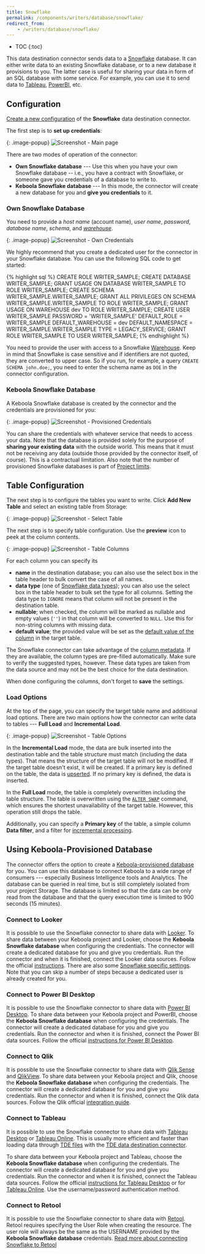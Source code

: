 ```yaml
---
title: Snowflake
permalink: /components/writers/database/snowflake/
redirect_from:
    - /writers/database/snowflake/
---
```


* TOC
{:toc}

This data destination connector sends data to a [Snowflake](https://www.snowflake.com/) database. It can either write data
to an existing Snowflake database, or to a new database it provisions to you. The latter case is useful
for sharing your data in form of an SQL database with some service. For example, you can use it to send
data to [Tableau](https://www.tableau.com/), [PowerBI](https://powerbi.microsoft.com/en-us/), etc.

## Configuration
[Create a new configuration](/components/#creating-component-configuration) of the **Snowflake** data destination connector.

The first step is to **set up credentials**:

{: .image-popup}
![Screenshot - Main page](/components/writers/database/snowflake/snowflake-1.png)

There are two modes of operation of the connector:

- **Own Snowflake database** --- Use this when you have your own Snowflake database -- i.e., you have a contract with Snowflake, or someone gave you credentials of a database to write to.
- **Keboola Snowflake database** --- In this mode, the connector will create a new database for you and **give you credentials** to it.

### Own Snowflake Database
You need to provide a *host name* (account name), *user name*, *password*, *database name*, *schema*, and *[warehouse](https://docs.snowflake.net/manuals/user-guide/warehouses.html)*.

{: .image-popup}
![Screenshot - Own Credentials](/components/writers/database/snowflake/snowflake-2.png)

We highly recommend that you create a dedicated user for the connector in your Snowflake database. You can use the following SQL code to get started:

{% highlight sql %}
CREATE ROLE WRITER_SAMPLE;
CREATE DATABASE WRITER_SAMPLE;
GRANT USAGE ON DATABASE WRITER_SAMPLE TO ROLE WRITER_SAMPLE;
CREATE SCHEMA WRITER_SAMPLE.WRITER_SAMPLE;
GRANT ALL PRIVILEGES ON SCHEMA WRITER_SAMPLE.WRITER_SAMPLE TO ROLE WRITER_SAMPLE;
GRANT USAGE ON WAREHOUSE dev TO ROLE WRITER_SAMPLE;
CREATE USER WRITER_SAMPLE PASSWORD = 'WRITER_SAMPLE'
			DEFAULT_ROLE = WRITER_SAMPLE
			DEFAULT_WAREHOUSE = dev
			DEFAULT_NAMESPACE = WRITER_SAMPLE.WRITER_SAMPLE
			TYPE = LEGACY_SERVICE;
GRANT ROLE WRITER_SAMPLE TO USER WRITER_SAMPLE;
{% endhighlight %}

You need to provide the user with access to a Snowflake [Warehouse](https://docs.snowflake.net/manuals/user-guide/warehouses.html).
Keep in mind that Snowflake is case sensitive and if identifiers are not quoted, they are converted to upper case. So if you run, for example, a
query `CREATE SCHEMA john.doe;`, you need to enter the schema name as `DOE` in the connector configuration.

### Keboola Snowflake Database
A Keboola Snowflake database is created by the connector and the credentials are provisioned for you:

{: .image-popup}
![Screenshot - Provisioned Credentials](/components/writers/database/snowflake/snowflake-3.png)

You can share the credentials with whatever service that needs to access your data.
Note that the database is provided solely for the purpose of **sharing your existing data** with the outside world.
This means that it must not be receiving any data (outside those provided by the connector itself, of course). This is a contractual limitation.
Also note that the number of provisioned Snowflake databases is part of [Project limits](/management/project/limits/).

## Table Configuration
The next step is to configure the tables you want to write. Click **Add New Table** and select an existing table from Storage:

{: .image-popup}
![Screenshot - Select Table](/components/writers/database/snowflake/snowflake-4.png)

The next step is to specify table configuration. Use the **preview** icon to peek at the column contents.

{: .image-popup}
![Screenshot - Table Columns](/components/writers/database/snowflake/snowflake-6.png)

For each column you can specify its

- **name** in the destination database; you can also use the select box in the table header to bulk convert the case of all names.
- **data type** (one of [Snowflake data types](https://docs.snowflake.net/manuals/sql-reference/data-types.html)); you can also use the select box in the table header to bulk set the type for all columns. Setting the data type to `IGNORE` means that column will not be present in the destination table.
- **nullable**; when checked, the column will be marked as nullable and empty values (`''`) in that column will be converted to `NULL`. Use this for non-string columns with missing data.
- **default value**; the provided value will be set as the [default value of the column](https://docs.snowflake.net/manuals/sql-reference/sql/create-table.html#optional-parameters) in the target table.

The Snowflake connector can take advantage of the [column metadata](/storage/tables/#metadata). If they are available, the
column types are pre-filled automatically. Make sure to verify the suggested types, however. These data types are taken
from the data source and may not be the best choice for the data destination.

When done configuring the columns, don't forget to **save** the settings.

### Load Options
At the top of the page, you can specify the target table name and additional load options. There are two main options how the connector
can write data to tables --- **Full Load** and **Incremental Load**.

{: .image-popup}
![Screenshot - Table Options](/components/writers/database/snowflake/snowflake-7.png)

In the **Incremental Load** mode, the data are bulk inserted into
the destination table and the table structure must match (including the data types). That means the structure of the target table
will not be modified. If the target table doesn't exist, it will be created. If a primary key is defined on the table, the
data is [upserted](https://en.wikipedia.org/wiki/Merge_(SQL)). If no primary key is defined, the data is inserted.

In the **Full Load** mode, the table is completely overwritten including the table structure. The table is overwritten
using the [`ALTER SWAP`](https://docs.snowflake.net/manuals/sql-reference/sql/alter-table.html#parameters) command, which ensures
the shortest unavailability of the target table. However, this operation still drops the table.

Additionally, you can specify a **Primary key** of the table, a simple column **Data filter**, and a filter for
[incremental processing](/storage/tables/#incremental-processing).

## Using Keboola-Provisioned Database
The connector offers the option to create a [Keboola-provisioned database](#keboola-snowflake-database) for you. You can
use this database to connect Keboola to a wide range of consumers --- especially Business Intelligence tools and Analytics.
The database can be queried in real time, but is still completely isolated from your project Storage. The database is
limited so that the data can be only read from the database and that the query execution time is limited to
900 seconds (15 minutes).

### Connect to Looker
It is possible to use the Snowflake connector to share data with [Looker](https://looker.com/).
To share data between your Keboola project and Looker, choose the **Keboola Snowflake database** when configuring the credentials.
The connector will create a dedicated database for you and give you credentials. Run the connector and when it is finished, 
connect the Looker data sources. Follow the official [instructions](https://docs.looker.com/setup-and-management/connecting-to-db).
There are also some [Snowflake specific settings](https://docs.looker.com/setup-and-management/database-config/snowflake#adding_the_connection). Note that you
can skip a number of steps because a dedicated user is already created for you.

### Connect to Power BI Desktop
It is possible to use the Snowflake connector to share data with [Power BI Desktop](https://powerbi.microsoft.com/en-us/desktop/).
To share data between your Keboola project and PowerBI, choose the **Keboola Snowflake database** when configuring the credentials.
The connector will create a dedicated database for you and give you credentials. Run the connector and when it is finished, connect the Power BI data sources. Follow the official 
[instructions for Power BI Desktop](https://docs.microsoft.com/en-us/power-bi/desktop-connect-snowflake).

### Connect to Qlik
It is possible to use the Snowflake connector to share data with [Qlik Sense](https://www.qlik.com/us/products/qlik-sense)
and [QlikView](https://www.qlik.com/us/products/qlikview).
To share data between your Keboola project and Qlik, choose the **Keboola Snowflake database** when configuring the credentials.
The connector will create a dedicated database for you and give you credentials. Run the connector and when it is finished, connect the Qlik data sources. Follow the Qlik official
[integration guide](https://help.qlik.com/en-US/connectors/Subsystems/ODBC_connector_help/Content/Connectors_ODBC/Snowflake/Create-Snowflake-connection.htm).

### Connect to Tableau
It is possible to use the Snowflake connector to share data with [Tableau Desktop](https://www.tableau.com/products/desktop) or
[Tableau Online](https://www.tableau.com/products/cloud-bi). This is usually more efficient and
faster than loading data through [TDE files](https://www.tableau.com/about/blog/2014/7/understanding-tableau-data-extracts-part1)
with the [TDE data destination connector](/components/writers/bi-tools/tableau/).

To share data between your Keboola project and Tableau, choose the **Keboola Snowflake database** when configuring the credentials.
The connector will create a dedicated database for you and give you credentials. Run the connector and when it is finished, connect the Tableau data sources. Follow the official 
[instructions for Tableau Desktop](https://help.tableau.com/current/pro/desktop/en-us/examples_snowflake.htm)
or for [Tableau Online](https://help.tableau.com/current/online/en-us/to_connect_live_sql.htm). Use the username/password authentication method.


### Connect to Retool
It is possible to use the Snowflake connector to share data with [Retool](https://retool.com/). Retool requires specifying the User Role when creating the resource. The user role will always be the same as the USERNAME provided by the **Keboola Snowflake database** credentials. [Read more about connecting Snowflake to Retool](https://docs.retool.com/docs/snowflake-integration)
